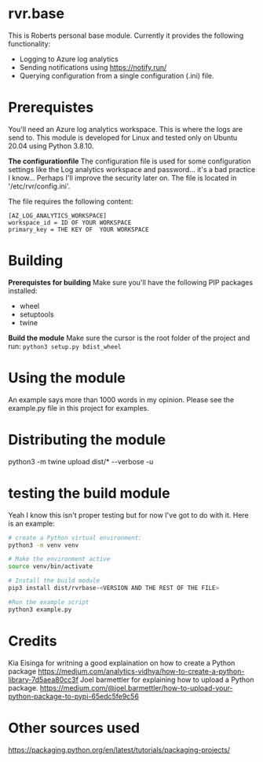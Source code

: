 # rvr.base
This is Roberts personal base module. Currently it provides the following functionality:
- Logging to Azure log analytics
- Sending notifications using https://notify.run/
- Querying configuration from a single configuration (.ini) file.


# Prerequistes
You'll need an Azure log analytics workspace. This is where the logs are send to.
This module is developed for Linux and tested only on Ubuntu 20.04 using Python 3.8.10.

**The configurationfile**
The configuration file is used for some configuration settings like the Log analytics workspace and password... it's a bad practice I know... Perhaps I'll improve the security later on. The file is located in '/etc/rvr/config.ini'.

The file requires the following content:
```
[AZ_LOG_ANALYTICS_WORKSPACE]
workspace_id = ID OF YOUR WORKSPACE
primary_key = THE KEY OF  YOUR WORKSPACE
``` 

# Building
**Prerequistes for building**
Make sure you'll have the following PIP packages installed:
- wheel
- setuptools
- twine

**Build the module**
Make sure the cursor is the root folder of the project and run:
`python3 setup.py bdist_wheel`

# Using the module
An example says more than 1000 words in my opinion. Please see the example.py file in this project for examples.

# Distributing the module
python3 -m twine upload dist/* --verbose -u <PyPi username>

# testing the build module
Yeah I know this isn't proper testing but for now I've got to do with it.
Here is an example:

```Bash
# create a Python virtual environment:
python3 -m venv venv

# Make the environment active
source venv/bin/activate

# Install the build module
pip3 install dist/rvrbase-<VERSION AND THE REST OF THE FILE>

#Run the example script
python3 example.py
```

# Credits
Kia Eisinga for writning a good explaination on how to create a Python package
https://medium.com/analytics-vidhya/how-to-create-a-python-library-7d5aea80cc3f
Joel barmettler for explaining how to upload a Python package.
https://medium.com/@joel.barmettler/how-to-upload-your-python-package-to-pypi-65edc5fe9c56

# Other sources used
https://packaging.python.org/en/latest/tutorials/packaging-projects/